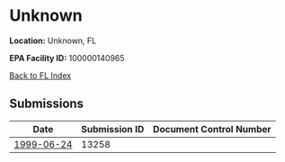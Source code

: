 # Unknown

**Location:** Unknown, FL

**EPA Facility ID:** 100000140965

[Back to FL Index](../../index.md)

## Submissions

| Date | Submission ID | Document Control Number |
|------|--------------|-------------------------|
| [1999-06-24](submissions/13258.md) | 13258 |  |
